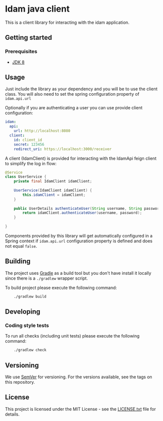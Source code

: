 # Idam java client

This is a client library for interacting with the idam application.

## Getting started

### Prerequisites

- [JDK 8](https://www.oracle.com/java)

## Usage

Just include the library as your dependency and you will be to use the client class.
You will also need to set the spring configuration property of `idam.api.url` 

Optionally if you are authenticating a user you can use provide client configuration:
```yaml
idam:
  api:
    url: http://localhost:8080
  client:
    id: client_id
    secret: 123456
    redirect_uri: https://localhost:3000/receiver 
```

A client (IdamClient) is provided for interacting with the IdamApi feign client to simplify the log in flow:
```java
@Service
class UserService {
    private final IdamClient idamClient;
    
    UserService(IdamClient idamClient) {
        this.idamClient = idamClient;
    }
    
    public UserDetails authenticateUser(String username, String password) {
        return idamClient.authenticateUser(username, password);
    }
    
}

```


Components provided by this library will get automatically configured in a Spring context if `idam.api.url` configuration property is defined and does not equal `false`. 

## Building

The project uses [Gradle](https://gradle.org) as a build tool but you don't have install it locally since there is a
`./gradlew` wrapper script.  

To build project please execute the following command:

```bash
    ./gradlew build
```

## Developing

### Coding style tests

To run all checks (including unit tests) please execute the following command:

```bash
    ./gradlew check
```

## Versioning

We use [SemVer](http://semver.org/) for versioning.
For the versions available, see the tags on this repository.

## License

This project is licensed under the MIT License - see the [LICENSE.txt](LICENSE.txt) file for details.

